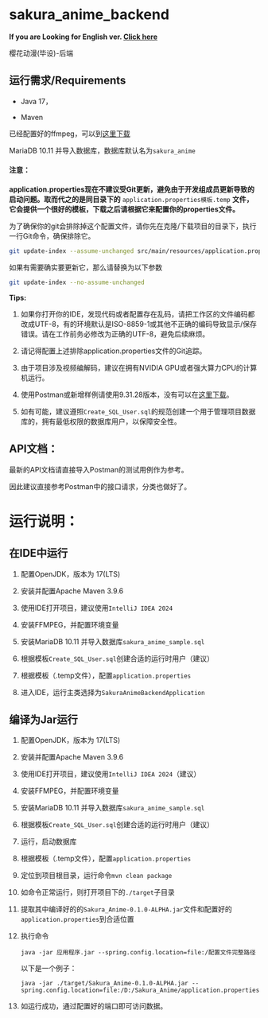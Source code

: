 # sakura_anime_backend

**If you are Looking for English ver. [Click here](./README_EN.md)**

樱花动漫(毕设)-后端

## 运行需求/Requirements

* Java 17，

* Maven

已经配置好的ffmpeg，可以到[这里下载](https://www.ffmpeg.org/download.html)

MariaDB 10.11 并导入数据库，数据库默认名为```sakura_anime```

#### 注意：

**application.properties现在不建议受Git更新，避免由于开发组成员更新导致的启动问题。取而代之的是同目录下的** ```application.properties模板.temp``` **文件，它会提供一个很好的模板，下载之后请根据它来配置你的properties文件。**

为了确保你的git会排除掉这个配置文件，请你先在克隆/下载项目的目录下，执行一行Git命令，确保排除它。

```bash
git update-index --assume-unchanged src/main/resources/application.properties
```

如果有需要确实要更新它，那么请替换为以下参数

```bash
git update-index --no-assume-unchanged
```

**Tips:**

1. 如果你打开你的IDE，发现代码或者配置存在乱码，请把工作区的文件编码都改成UTF-8，有的环境默认是ISO-8859-1或其他不正确的编码导致显示/保存错误。请在工作前务必修改为正确的UTF-8，避免后续麻烦。

2. 请记得配置上述排除application.properties文件的Git追踪。

3. 由于项目涉及视频编解码，建议在拥有NVIDIA GPU或者强大算力CPU的计算机运行。

4. 使用Postman或新增样例请使用9.31.28版本，没有可以在[这里下载](https://github.com/Radium-bit/postman_noLogin_backup/releases/tag/9.31.28)。

5. 如有可能，建议遵照`Create_SQL_User.sql`的规范创建一个用于管理项目数据库的，拥有最低权限的数据库用户，以保障安全性。

## API文档：

最新的API文档请直接导入Postman的测试用例作为参考。

因此建议直接参考Postman中的接口请求，分类也做好了。

# 运行说明：

## 在IDE中运行

1. 配置OpenJDK，版本为 17(LTS)

2. 安装并配置Apache Maven 3.9.6

3. 使用IDE打开项目，建议使用`IntelliJ IDEA 2024`

4. 安装FFMPEG，并配置环境变量

5. 安装MariaDB 10.11 并导入数据库`sakura_anime_sample.sql`

6. 根据模板`Create_SQL_User.sql`创建合适的运行时用户（建议）

7. 根据模板（.temp文件），配置`application.properties`

8. 进入IDE，运行主类选择为`SakuraAnimeBackendApplication`

## 编译为Jar运行

1. 配置OpenJDK，版本为 17(LTS)

2. 安装并配置Apache Maven 3.9.6

3. 使用IDE打开项目，建议使用`IntelliJ IDEA 2024`（建议）

4. 安装FFMPEG，并配置环境变量

5. 安装MariaDB 10.11 并导入数据库`sakura_anime_sample.sql`

6. 根据模板`Create_SQL_User.sql`创建合适的运行时用户（建议）

7. 运行，启动数据库

8. 根据模板（.temp文件），配置`application.properties`

9. 定位到项目根目录，运行命令`mvn clean package`

10. 如命令正常运行，则打开项目下的`./target`子目录

11. 提取其中编译好的的`Sakura_Anime-0.1.0-ALPHA.jar`文件和配置好的`application.properties`到合适位置

12. 执行命令
    
    ```shell
    java -jar 应用程序.jar --spring.config.location=file:/配置文件完整路径
    ```
    
       以下是一个例子：
    
    ```shell
    java -jar ./target/Sakura_Anime-0.1.0-ALPHA.jar --spring.config.location=file:/D:/Sakura_Anime/application.properties
    ```

13. 如运行成功，通过配置好的端口即可访问数据。